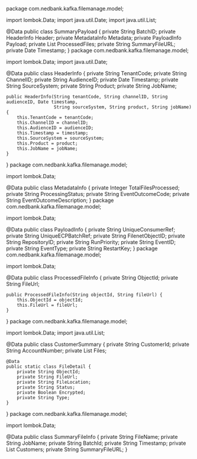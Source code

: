 package com.nedbank.kafka.filemanage.model;

import lombok.Data;
import java.util.Date;
import java.util.List;

@Data
public class SummaryPayload {
    private String BatchID;
    private HeaderInfo Header;
    private MetadataInfo Metadata;
    private PayloadInfo Payload;
    private List<ProcessedFileInfo> ProcessedFiles;
    private String SummaryFileURL;
    private Date Timestamp;
}
package com.nedbank.kafka.filemanage.model;

import lombok.Data;
import java.util.Date;

@Data
public class HeaderInfo {
    private String TenantCode;
    private String ChannelID;
    private String AudienceID;
    private Date Timestamp;
    private String SourceSystem;
    private String Product;
    private String JobName;

    public HeaderInfo(String tenantCode, String channelID, String audienceID, Date timestamp,
                      String sourceSystem, String product, String jobName) {
        this.TenantCode = tenantCode;
        this.ChannelID = channelID;
        this.AudienceID = audienceID;
        this.Timestamp = timestamp;
        this.SourceSystem = sourceSystem;
        this.Product = product;
        this.JobName = jobName;
    }
}
package com.nedbank.kafka.filemanage.model;

import lombok.Data;

@Data
public class MetadataInfo {
    private Integer TotalFilesProcessed;
    private String ProcessingStatus;
    private String EventOutcomeCode;
    private String EventOutcomeDescription;
}
package com.nedbank.kafka.filemanage.model;

import lombok.Data;

@Data
public class PayloadInfo {
    private String UniqueConsumerRef;
    private String UniqueECPBatchRef;
    private String FilenetObjectID;
    private String RepositoryID;
    private String RunPriority;
    private String EventID;
    private String EventType;
    private String RestartKey;
}
package com.nedbank.kafka.filemanage.model;

import lombok.Data;

@Data
public class ProcessedFileInfo {
    private String ObjectId;
    private String FileUrl;

    public ProcessedFileInfo(String objectId, String fileUrl) {
        this.ObjectId = objectId;
        this.FileUrl = fileUrl;
    }
}
package com.nedbank.kafka.filemanage.model;

import lombok.Data;
import java.util.List;

@Data
public class CustomerSummary {
    private String CustomerId;
    private String AccountNumber;
    private List<FileDetail> Files;

    @Data
    public static class FileDetail {
        private String ObjectId;
        private String FileUrl;
        private String FileLocation;
        private String Status;
        private Boolean Encrypted;
        private String Type;
    }
}
package com.nedbank.kafka.filemanage.model;

import lombok.Data;

@Data
public class SummaryFileInfo {
    private String FileName;
    private String JobName;
    private String BatchId;
    private String Timestamp;
    private List<CustomerSummary> Customers;
    private String SummaryFileURL;
}
